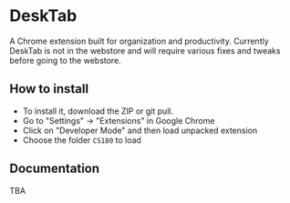 # DeskTab
A Chrome extension built for organization and productivity.
Currently DeskTab is not in the webstore and will require various fixes and tweaks before going to the webstore.

## How to install
- To install it, download the ZIP or git pull.
- Go to "Settings" -> "Extensions" in Google Chrome
- Click on "Developer Mode" and then load unpacked extension
- Choose the folder `CS180` to load

## Documentation
TBA
